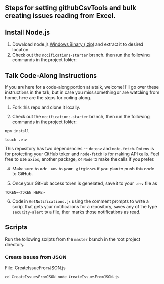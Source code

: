 ## Steps for setting githubCsvTools and bulk creating issues reading from Excel.

## Install Node.js

1. Download node.js [Windows Binary (.zip)](https://nodejs.org/en/download/) and extract it to desired location
2. Check out the `notifications-starter` branch, then run the following commands in the project folder:


## Talk Code-Along Instructions

If you are here for a code-along portion at a talk, welcome! I'll go over these instructions in the talk, but in case you miss something or are watching from home, here are the steps for coding along.

1. Fork this repo and clone it locally.

2. Check out the `notifications-starter` branch, then run the following commands in the project folder:

`npm install`

`touch .env`

This repository has two dependencies -- `dotenv` and `node-fetch`. `Dotenv` is for protecting your GitHub token and `node-fetch` is for making API calls. Feel free to use `axios`, another package, or `Node` to make the calls if you prefer.

4. Make sure to add `.env` to your `.gitginore` if you plan to push this code to GitHub.

5. Once your GitHub access token is generated, save it to your `.env` file as

`TOKEN=<TOKEN HERE>`

6. Code in `GetNotifications.js` using the comment prompts to write a script that gets your notifications for a repository, saves any of the type `security-alert` to a file, then marks those notifications as read.

## Scripts

Run the following scripts from the `master` branch in the root project directory.

### Create Issues from JSON 

File: CreateIssueFromJSON.js

`cd CreateIssuesFromJSON
node CreateIssuesFromJSON.js`
